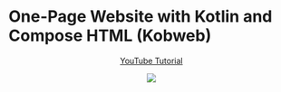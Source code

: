 # One-Page Website with Kotlin and Compose HTML (Kobweb)
<p align="center">
  <a href="" align="center">YouTube Tutorial</a>
</p>
<p align="center">
  <img src="https://i.postimg.cc/sgGxt56n/123.png" href="">
</p>
